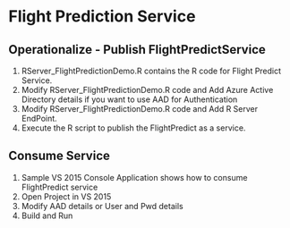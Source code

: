 Flight Prediction Service
=========================

## Operationalize - Publish FlightPredictService
1. RServer_FlightPredictionDemo.R contains the R code for Flight Predict Service.
1. Modify RServer_FlightPredictionDemo.R code and Add Azure Active Directory details if you want to use AAD for Authentication
1. Modify RServer_FlightPredictionDemo.R code and Add R Server EndPoint.
1. Execute the R script to publish the FlightPredict as a service.

## Consume Service
1. Sample VS 2015 Console Application shows how to consume FlightPredict service
1. Open Project in VS 2015
1. Modify AAD details or User and Pwd details
1. Build and Run
